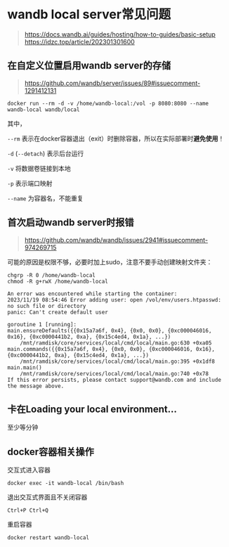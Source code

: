 # wandb local server常见问题

> https://docs.wandb.ai/guides/hosting/how-to-guides/basic-setup
> https://idzc.top/article/202301301600

## 在自定义位置启用wandb server的存储

> https://github.com/wandb/server/issues/89#issuecomment-1291412131

```shell
docker run --rm -d -v /home/wandb-local:/vol -p 8080:8080 --name wandb-local wandb/local
```
其中，

`--rm` 表示在docker容器退出（exit）时删除容器，所以在实际部署时**避免使用**！

`-d` (`--detach`) 表示后台运行

`-v` 将数据卷链接到本地

`-p` 表示端口映射

`--name` 为容器名，不能重复

## 首次启动wandb server时报错

> https://github.com/wandb/wandb/issues/2941#issuecomment-974269715

可能的原因是权限不够，必要时加上sudo，注意不要手动创建映射文件夹：

```shell
chgrp -R 0 /home/wandb-local
chmod -R g+rwX /home/wandb-local
```

```text
An error was encountered while starting the container:
2023/11/19 08:54:46 Error adding user: open /vol/env/users.htpasswd: no such file or directory
panic: Can't create default user

goroutine 1 [running]:
main.ensureDefaults({{0x15a7a6f, 0x4}, {0x0, 0x0}, {0xc000046016, 0x16}, {0xc0000441b2, 0xa}, {0x15c4ed4, 0x1a}, ...})
	/mnt/ramdisk/core/services/local/cmd/local/main.go:630 +0xa05
main.commands({{0x15a7a6f, 0x4}, {0x0, 0x0}, {0xc000046016, 0x16}, {0xc0000441b2, 0xa}, {0x15c4ed4, 0x1a}, ...})
	/mnt/ramdisk/core/services/local/cmd/local/main.go:395 +0x1df8
main.main()
	/mnt/ramdisk/core/services/local/cmd/local/main.go:740 +0x78
If this error persists, please contact support@wandb.com and include the message above.
```

## 卡在Loading your local environment...

至少等分钟

## docker容器相关操作

交互式进入容器

```shell
docker exec -it wandb-local /bin/bash
```

退出交互式界面且不关闭容器

```shell
Ctrl+P Ctrl+Q
```

重启容器

```shell
docker restart wandb-local
```
